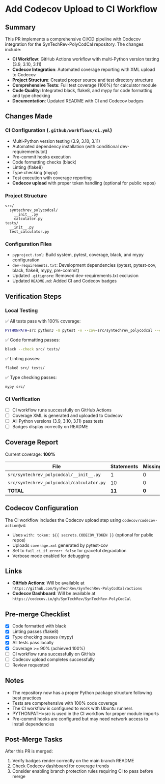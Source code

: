 # Add Codecov Upload to CI Workflow

## Summary

This PR implements a comprehensive CI/CD pipeline with Codecov integration for the SynTechRev-PolyCodCal repository. The changes include:

- **CI Workflow**: GitHub Actions workflow with multi-Python version testing (3.9, 3.10, 3.11)
- **Codecov Integration**: Automated coverage reporting with XML upload to Codecov
- **Project Structure**: Created proper source and test directory structure
- **Comprehensive Tests**: Full test coverage (100%) for calculator module
- **Code Quality**: Integrated black, flake8, and mypy for code formatting and type checking
- **Documentation**: Updated README with CI and Codecov badges

## Changes Made

### CI Configuration (`.github/workflows/ci.yml`)
- Multi-Python version testing (3.9, 3.10, 3.11)
- Automated dependency installation (with conditional dev-requirements.txt)
- Pre-commit hooks execution
- Code formatting checks (black)
- Linting (flake8)
- Type checking (mypy)
- Test execution with coverage reporting
- **Codecov upload** with proper token handling (optional for public repos)

### Project Structure
```
src/
  syntechrev_polycodcal/
    __init__.py
    calculator.py
tests/
  __init__.py
  test_calculator.py
```

### Configuration Files
- `pyproject.toml`: Build system, pytest, coverage, black, and mypy configuration
- `dev-requirements.txt`: Development dependencies (pytest, pytest-cov, black, flake8, mypy, pre-commit)
- Updated `.gitignore`: Removed dev-requirements.txt exclusion
- Updated `README.md`: Added CI and Codecov badges

## Verification Steps

### Local Testing
✅ All tests pass with 100% coverage:
```bash
PYTHONPATH=src python3 -m pytest -v --cov=src/syntechrev_polycodcal --cov-report=xml --cov-report=term-missing tests
```

✅ Code formatting passes:
```bash
black --check src/ tests/
```

✅ Linting passes:
```bash
flake8 src/ tests/
```

✅ Type checking passes:
```bash
mypy src/
```

### CI Verification
- [ ] CI workflow runs successfully on GitHub Actions
- [ ] Coverage XML is generated and uploaded to Codecov
- [ ] All Python versions (3.9, 3.10, 3.11) pass tests
- [ ] Badges display correctly on README

## Coverage Report

Current coverage: **100%**

| File | Statements | Missing | Coverage |
|------|------------|---------|----------|
| `src/syntechrev_polycodcal/__init__.py` | 1 | 0 | 100% |
| `src/syntechrev_polycodcal/calculator.py` | 10 | 0 | 100% |
| **TOTAL** | **11** | **0** | **100%** |

## Codecov Configuration

The CI workflow includes the Codecov upload step using `codecov/codecov-action@v4`:
- Uses `with: token: ${{ secrets.CODECOV_TOKEN }}` (optional for public repos)
- Uploads `coverage.xml` generated by pytest-cov
- Set to `fail_ci_if_error: false` for graceful degradation
- Verbose mode enabled for debugging

## Links

- **GitHub Actions**: Will be available at `https://github.com/SynTechRev/SynTechRev-PolyCodCal/actions`
- **Codecov Dashboard**: Will be available at `https://codecov.io/gh/SynTechRev/SynTechRev-PolyCodCal`

## Pre-merge Checklist

- [x] Code formatted with black
- [x] Linting passes (flake8)
- [x] Type checking passes (mypy)
- [x] All tests pass locally
- [x] Coverage >= 90% (achieved 100%)
- [ ] CI workflow runs successfully on GitHub
- [ ] Codecov upload completes successfully
- [ ] Review requested

## Notes

- The repository now has a proper Python package structure following best practices
- Tests are comprehensive with 100% code coverage
- The CI workflow is configured to work with Ubuntu runners
- PYTHONPATH=src is used in the CI workflow for proper module imports
- Pre-commit hooks are configured but may need network access to install dependencies

## Post-Merge Tasks

After this PR is merged:
1. Verify badges render correctly on the main branch README
2. Check Codecov dashboard for coverage trends
3. Consider enabling branch protection rules requiring CI to pass before merge

